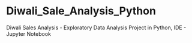 # Diwali_Sale_Analysis_Python
Diwali Sales Analysis - Exploratory Data Analysis Project in Python, IDE - Jupyter Notebook
